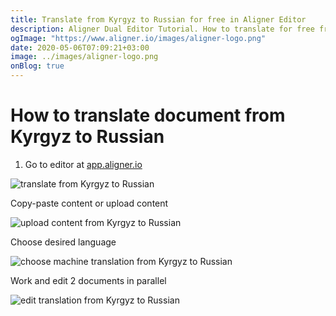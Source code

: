 ```yaml
---
title: Translate from Kyrgyz to Russian for free in Aligner Editor
description: Aligner Dual Editor Tutorial. How to translate for free from Kyrgyz to Russian. Aligner is multilingual document management platform. 
ogImage: "https://www.aligner.io/images/aligner-logo.png"
date: 2020-05-06T07:09:21+03:00
image: ../images/aligner-logo.png
onBlog: true
---
```


# How to translate document from Kyrgyz to Russian

1. Go to editor at [app.aligner.io](https://app.aligner.io "Aligner App web page")

![translate from Kyrgyz to Russian](../aligner-blank-editor.png "translate from Kyrgyz to Russian")

Copy-paste content or upload content

![upload content from Kyrgyz to Russian](../aligner-uploaded-document.png "upload content from Kyrgyz to Russian")

Choose desired language

![choose machine translation from Kyrgyz to Russian](../aligner-language-dropdown.png "choose machine translation from Kyrgyz to Russian")

Work and edit 2 documents in parallel

![edit translation from Kyrgyz to Russian](../aligner-double-sitded-editor.png "edit translation from Kyrgyz to Russian")

